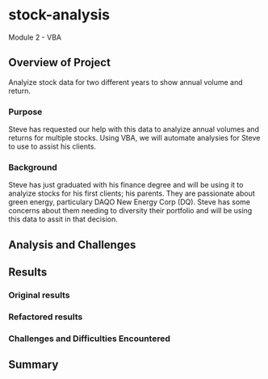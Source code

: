 # stock-analysis
Module 2 - VBA
## Overview of Project
Analyize stock data for two different years to show annual volume and return.
### Purpose
Steve has requested our help with this data to analyize annual volumes and returns for multiple stocks.  Using VBA, we will automate analysies for Steve to use to assist his clients.
### Background
Steve has just graduated with his finance degree and will be using it to analyize stocks for his first clients; his parents.  They are passionate about green energy, particulary DAQO New Energy Corp (DQ).  Steve has some concerns about them needing to diversity their portfolio and will be using this data to assit in that decision.

## Analysis and Challenges

## Results

### Original results

### Refactored results

### Challenges and Difficulties Encountered

## Summary
